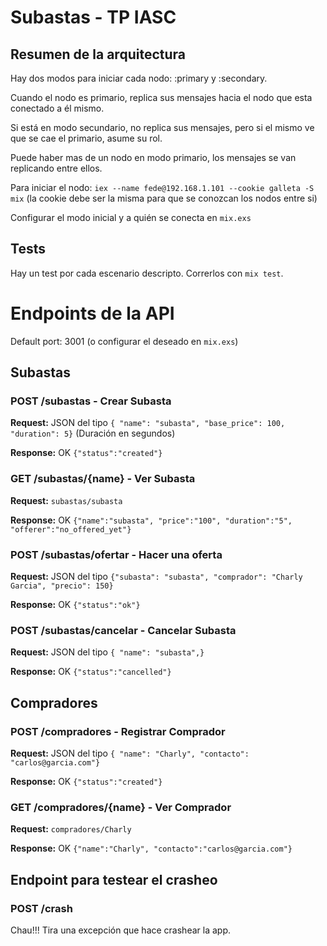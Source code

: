 Subastas - TP IASC
===================

## Resumen de la arquitectura
Hay dos modos para iniciar cada nodo: :primary y :secondary.

Cuando el nodo es primario, replica sus mensajes hacia el nodo que esta conectado a él mismo.

Si está en modo secundario, no replica sus mensajes, pero si el mismo ve que se cae el primario, asume su rol.

Puede haber mas de un nodo en modo primario, los mensajes se van replicando entre ellos.

Para iniciar el nodo: ```iex --name fede@192.168.1.101 --cookie galleta -S mix``` (la cookie debe ser la misma para que se conozcan los nodos entre si)

Configurar el modo inicial y a quién se conecta en ```mix.exs```

## Tests
Hay un test por cada escenario descripto.
Correrlos con ```mix test```.

# Endpoints de la API
Default port: 3001 (o configurar el deseado en ```mix.exs```)

## Subastas
### POST /subastas - Crear Subasta
**Request:** JSON del tipo ```{ "name": "subasta",
                                "base_price": 100,
                                "duration": 5}``` (Duración en segundos)

**Response:** OK ```{"status":"created"}```

### GET /subastas/{name} - Ver Subasta
**Request:** ```subastas/subasta```

**Response:** OK ```{"name":"subasta", "price":"100", "duration":"5", "offerer":"no_offered_yet"}```

### POST /subastas/ofertar - Hacer una oferta
**Request:** JSON del tipo ```{"subasta": "subasta", "comprador": "Charly Garcia", "precio": 150}```

**Response:** OK ```{"status":"ok"}```

### POST /subastas/cancelar - Cancelar Subasta
**Request:** JSON del tipo ```{ "name": "subasta",}```

**Response:** OK ```{"status":"cancelled"}```



## Compradores
### POST /compradores - Registrar Comprador
**Request:** JSON del tipo ```{ "name": "Charly",
                                "contacto": "carlos@garcia.com"}```

**Response:** OK ```{"status":"created"}```

### GET /compradores/{name} - Ver Comprador
**Request:** ```compradores/Charly```

**Response:** OK ```{"name":"Charly", "contacto":"carlos@garcia.com"}```



## Endpoint para testear el crasheo
### POST /crash
Chau!!! Tira una excepción que hace crashear la app.
